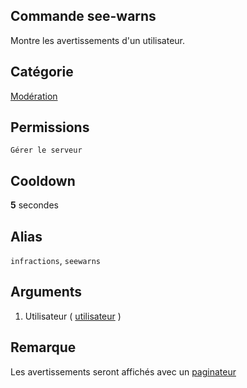 ## Commande see-warns
Montre les avertissements d'un utilisateur.

## Catégorie
[Modération](../categories/moderation.md)

## Permissions
`Gérer le serveur`

## Cooldown
**5** secondes

## Alias
`infractions`, `seewarns`

## Arguments
1. Utilisateur ( [utilisateur](../others/user.md) )

## Remarque
Les avertissements seront affichés avec un [paginateur](../others/paginator.md)